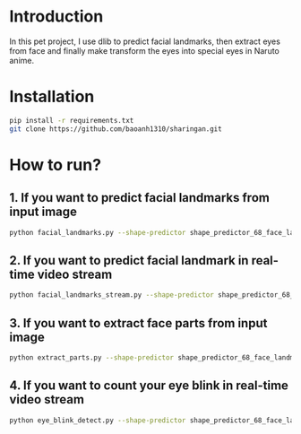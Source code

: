 # Introduction

In this pet project, I use dlib to predict facial landmarks, then extract eyes from face and finally make transform the eyes into special eyes in Naruto anime.

# Installation

```bash
pip install -r requirements.txt
git clone https://github.com/baoanh1310/sharingan.git
```

# How to run?

## 1. If you want to predict facial landmarks from input image
```bash
python facial_landmarks.py --shape-predictor shape_predictor_68_face_landmarks.dat --image images/sample.jpg
```

## 2. If you want to predict facial landmark in real-time video stream
```bash
python facial_landmarks_stream.py --shape-predictor shape_predictor_68_face_landmarks.dat
```

## 3. If you want to extract face parts from input image
```bash
python extract_parts.py --shape-predictor shape_predictor_68_face_landmarks.dat --image images/elon.jpg
```

## 4. If you want to count your eye blink in real-time video stream
```bash
python eye_blink_detect.py --shape-predictor shape_predictor_68_face_landmarks.dat
```